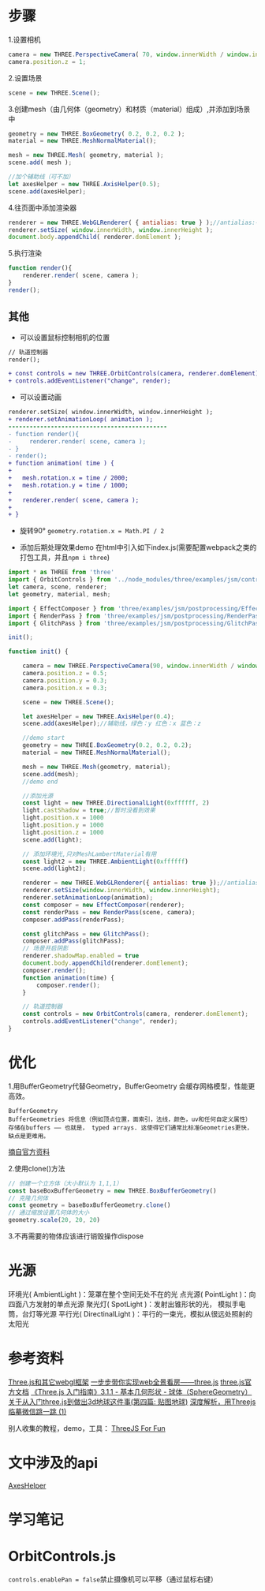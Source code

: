 # 步骤
1.设置相机
```js
camera = new THREE.PerspectiveCamera( 70, window.innerWidth / window.innerHeight, 0.01, 10 );
camera.position.z = 1;
```
2.设置场景
```js
scene = new THREE.Scene();
```
3.创建mesh（由几何体（geometry）和材质（material）组成）,并添加到场景中
```js
geometry = new THREE.BoxGeometry( 0.2, 0.2, 0.2 );
material = new THREE.MeshNormalMaterial();

mesh = new THREE.Mesh( geometry, material );
scene.add( mesh );

//加个辅助线（可不加）
let axesHelper = new THREE.AxisHelper(0.5);
scene.add(axesHelper);
```
4.往页面中添加渲染器
```js
renderer = new THREE.WebGLRenderer( { antialias: true } );//antialias:平滑，抗锯齿
renderer.setSize( window.innerWidth, window.innerHeight );
document.body.appendChild( renderer.domElement );
```
5.执行渲染
```js
function render(){
    renderer.render( scene, camera );
}
render();
```

## 其他
- 可以设置鼠标控制相机的位置
```diff
// 轨道控制器
render();

+ const controls = new THREE.OrbitControls(camera, renderer.domElement);
+ controls.addEventListener("change", render);
```

- 可以设置动画
```diff
renderer.setSize( window.innerWidth, window.innerHeight );
+ renderer.setAnimationLoop( animation );
---------------------------------------------
- function render(){
-     renderer.render( scene, camera );
- }
- render();
+ function animation( time ) {
+ 
+ 	mesh.rotation.x = time / 2000;
+ 	mesh.rotation.y = time / 1000;
+ 
+ 	renderer.render( scene, camera );
+ 
+ }
```
- 旋转90°
`geometry.rotation.x = Math.PI / 2`

- 添加后期处理效果demo 在html中引入如下index.js(需要配置webpack之类的打包工具，并且`npm i three`)
```js
import * as THREE from 'three'
import { OrbitControls } from '../node_modules/three/examples/jsm/controls/OrbitControls.js';
let camera, scene, renderer;
let geometry, material, mesh;

import { EffectComposer } from 'three/examples/jsm/postprocessing/EffectComposer.js';
import { RenderPass } from 'three/examples/jsm/postprocessing/RenderPass.js';
import { GlitchPass } from 'three/examples/jsm/postprocessing/GlitchPass.js';

init();

function init() {

	camera = new THREE.PerspectiveCamera(90, window.innerWidth / window.innerHeight, 0.01, 1000);
	camera.position.z = 0.5;
	camera.position.y = 0.3;
	camera.position.x = 0.3;

	scene = new THREE.Scene();

	let axesHelper = new THREE.AxisHelper(0.4);
	scene.add(axesHelper);//辅助线，绿色：y 红色：x 蓝色：z

	//demo start
	geometry = new THREE.BoxGeometry(0.2, 0.2, 0.2);
	material = new THREE.MeshNormalMaterial();

	mesh = new THREE.Mesh(geometry, material);
	scene.add(mesh);
	//demo end

	//添加光源
	const light = new THREE.DirectionalLight(0xffffff, 2)
	light.castShadow = true;//暂时没看到效果
	light.position.x = 1000
	light.position.y = 1000
	light.position.z = 1000
	scene.add(light);

	// 添加环境光,只对MeshLambertMaterial有用
	const light2 = new THREE.AmbientLight(0xffffff)
	scene.add(light2);

	renderer = new THREE.WebGLRenderer({ antialias: true });//antialias:平滑，抗锯齿
	renderer.setSize(window.innerWidth, window.innerHeight);
	renderer.setAnimationLoop(animation);
	const composer = new EffectComposer(renderer);
	const renderPass = new RenderPass(scene, camera);
	composer.addPass(renderPass);

	const glitchPass = new GlitchPass();
	composer.addPass(glitchPass);
	// 场景开启阴影
	renderer.shadowMap.enabled = true
	document.body.appendChild(renderer.domElement);
	composer.render();
	function animation(time) {
		composer.render();
	}

	// 轨道控制器
	const controls = new OrbitControls(camera, renderer.domElement);
	controls.addEventListener("change", render);
}
```
# 优化
1.用BufferGeometry代替Geometry，BufferGeometry 会缓存网格模型，性能更高效。

    BufferGeometry
    BufferGeometries 将信息（例如顶点位置，面索引，法线，颜色，uv和任何自定义属性）存储在buffers —— 也就是， typed arrays. 这使得它们通常比标准Geometries更快，缺点是更难用。

[摘自官方资料](https://threejs.org/docs/#manual/zh/introduction/How-to-update-things)

2.使用clone()方法
```js
// 创建一个立方体（大小默认为 1,1,1）
const baseBoxBufferGeometry = new THREE.BoxBufferGeometry()
// 克隆几何体
const geometry = baseBoxBufferGeometry.clone()
// 通过缩放设置几何体的大小
geometry.scale(20, 20, 20)
```
3.不再需要的物体应该进行销毁操作dispose



# 光源
环境光( AmbientLight )：笼罩在整个空间无处不在的光
点光源( PointLight )：向四面八方发射的单点光源
聚光灯( SpotLight )：发射出锥形状的光， 模拟手电筒，台灯等光源
平行光( DirectinalLight )：平行的一束光，模拟从很远处照射的太阳光

# 参考资料
[Three.js和其它webgl框架](https://blog.csdn.net/qq_30100043/article/details/82014971)
[一步步带你实现web全景看房——three.js](https://juejin.cn/post/6844903918409875469)
[three.js官方文档](https://threejs.org/docs/)
[《Three.js 入门指南》3.1.1 - 基本几何形状 - 球体（SphereGeometry）](https://www.cnblogs.com/jaycethanks/p/12032947.html)
[关于从入门three.js到做出3d地球这件事(第四篇: 贴图地球)](https://www.it610.com/article/1381281198894030848.htm)
[深度解析，用Threejs临摹微信跳一跳 (1)](https://juejin.cn/post/6844903966573068302)

别人收集的教程，demo，工具：
[ThreeJS For Fun](https://github.com/chenjsh36/ThreeJSForFun/)

# 文中涉及的api
[AxesHelper](http://www.yanhuangxueyuan.com/doc/Three.js/AxesHelper.html)

# 学习笔记
# OrbitControls.js
`controls.enablePan = false`禁止摄像机可以平移（通过鼠标右键）